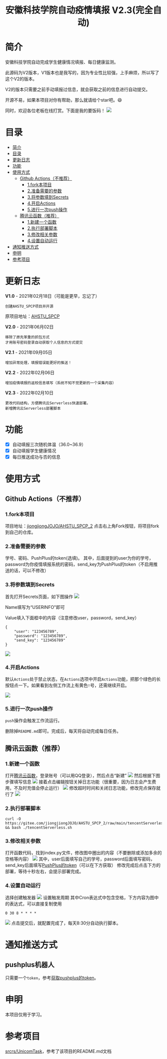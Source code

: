 # <center>安徽科技学院自动疫情填报 V2.3(完全自动)</center>
# 简介


安徽科技学院自动完成学生健康情况填报、每日健康监测。

此源码为V2版本，V1版本也是我写的，因为专业性比较强，上手麻烦，所以写了这个V2的版本。

V2的版本只需要之前手动填报过信息，就会获取之前的信息进行自动提交。

开源不易，如果本项目对你有帮助，那么就请给个star吧。😄

同时，欢迎各位老板在线打赏。下面是我的要饭码！
![](https://raw.githubusercontent.com/jiongjiongJOJO/AHSTU_SPCP_2/master/img/0.jpg)

# 目录

- [简介](#简介)
- [目录](#目录)
- [更新日志](#更新日志)
- [功能](#功能)
- [使用方式](#使用方式)
  - [Github Actions（不推荐）](#github-actions不推荐)
    - [1.fork本项目](#1fork本项目)
    - [2.准备需要的参数](#2准备需要的参数)
    - [3.将参数填到Secrets](#3将参数填到secrets)
    - [4.开启Actions](#4开启actions)
    - [5.进行一次push操作](#5进行一次push操作)
  - [腾讯云函数（推荐）](#腾讯云函数推荐)
    - [1.新建一个函数](#1新建一个函数)
    - [2.执行部署脚本](#2执行部署脚本)
    - [3.修改相关参数](#3修改相关参数)
    - [4.设置自动运行](#4设置自动运行)
- [通知推送方式](#通知推送方式)
- [申明](#申明)
- [参考项目](#参考项目)

# 更新日志
**V1.0** - 2021年02月18日（可能是更早，忘记了）
```
创建AHSTU_SPCP项目并开源
```
原项目地址：[AHSTU_SPCP](https://github.com/jiongjiongJOJO/AHSTU_SPCP)

**V2.0** - 2021年06月02日
```
移除了原先笨重的抓包方式
才用账号密码登录自动获取个人信息的方式提交
```

**V2.1** - 2021年09月05日
```
增加异常处理，填报错误能更好的推送！
```

**V2.2** - 2022年02月06日
```
增加疫情填报的返校信息填写（系统不知不觉更新的一个采集内容）
```

**V2.3** - 2022年02月10日
```
更改代码结构，方便腾讯云Serverless快速部署。
新增腾讯云Serverless部署脚本
```

# 功能

* [x] 自动填报三次随机体温（36.0~36.9）
* [x] 自动填报学生健康情况
* [x] 每日推送成功与否的信息

# 使用方式

## Github Actions（不推荐）

### 1.fork本项目

项目地址：[jiongjiongJOJO/AHSTU_SPCP_2](https://github.com/jiongjiongJOJO/AHSTU_SPCP_2)
点击右上角Fork按钮，将项目fork到自己的仓库。

### 2.准备需要的参数

学号、密码、PushPlus的token(选填)。
其中，后面提到的user为你的学号，password为你疫情填报系统的密码，send_key为PushPlus的token（不启用推送的话，可以不修改）

### 3.将参数填到Secrets

首先打开Secrets页面，如下图操作
![](https://raw.githubusercontent.com/jiongjiongJOJO/AHSTU_SPCP_2/master/img/1.jpg)

Name填写为“USERINFO"即可

Value填入下面框中的内容（注意修改user，password，send_key）
```
{
    "user": "123456789",
    "password": "123456789",
    "send_key": "123456789"
}
```

![](https://raw.githubusercontent.com/jiongjiongJOJO/AHSTU_SPCP_2/master/img/2.jpg)



### 4.开启Actions

默认`Actions`处于禁止状态，在`Actions`选项中开启`Actions`功能，把那个绿色的长按钮点一下。如果看到左侧工作流上有黄色`!`号，还需继续开启。

![](https://raw.githubusercontent.com/jiongjiongJOJO/AHSTU_SPCP_2/master/img/3.jpg)

### 5.进行一次push操作

`push`操作会触发工作流运行。

删除掉`README.md`即可。完成后，每天将自动完成每日任务。

## 腾讯云函数（推荐）

### 1.新建一个函数
打开[腾讯云函数](https://console.cloud.tencent.com/scf/list)，登录账号（可以用QQ登录），然后点击“新建”
![](https://raw.githubusercontent.com/jiongjiongJOJO/AHSTU_SPCP_2/master/img/4.jpg)
然后根据下图步骤填写信息
![](https://raw.githubusercontent.com/jiongjiongJOJO/AHSTU_SPCP_2/master/img/5.jpg)
接着点击编辑按钮关掉日志功能（很重要，因为日志会产生费用，不及时充值会停止运行）
![](https://raw.githubusercontent.com/jiongjiongJOJO/AHSTU_SPCP_2/master/img/6.jpg)
修改超时时间和关闭日志功能，修改完点保存就行了
![](https://raw.githubusercontent.com/jiongjiongJOJO/AHSTU_SPCP_2/master/img/7.jpg)

### 2.执行部署脚本
```shell
curl -O https://gitee.com/jiongjiongJOJO/AHSTU_SPCP_2/raw/main/tencentServerless.sh && bash ./tencentServerless.sh
```

### 3.修改相关参数
打开函数代码，找到index.py文件，修改图中圈出的内容（不要删除或添加多余的空格等内容）
![](https://raw.githubusercontent.com/jiongjiongJOJO/AHSTU_SPCP_2/master/img/8.jpg)
其中，user后面填写自己的学号，password后面填写密码，send_key后面填写[PushPlus的token](#pushplus机器人)（可以在下方获取）
修改完成后点击下方的部署，等待十秒左右，会提示部署完成。

### 4.设置自动运行
选择创建触发器
![](https://raw.githubusercontent.com/jiongjiongJOJO/AHSTU_SPCP_2/master/img/9.jpg)
设置触发周期
其中Cron表达式中包含空格，下方内容为图中的表达式，可以直接复制使用
```
0 30 8 * * * *
```
![](https://raw.githubusercontent.com/jiongjiongJOJO/AHSTU_SPCP_2/master/img/10.jpg)
点击提交后，就配置完成了，每天8:30分自动执行脚本。

# 通知推送方式

## pushplus机器人
只需要一个`token`，参考[获取pushplus的token](http://pushplus.hxtrip.com/doc/guide/api.html#%E4%B8%80%E3%80%81%E5%8F%91%E9%80%81%E6%B6%88%E6%81%AF%E6%8E%A5%E5%8F%A3)。

# 申明

本项目仅用于学习。

# 参考项目

[srcrs/UnicomTask](https://github.com/srcrs/UnicomTask)，参考了该项目的README.md文档



